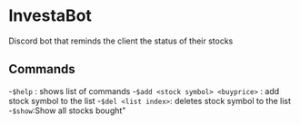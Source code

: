 # InvestaBot
Discord bot that reminds the client the status of their stocks

## Commands
-`$help` : shows list of commands
-`$add <stock symbol> <buyprice>` : add stock symbol to the list
-`$del <list index>`: deletes stock symbol to the list
-`$show`:Show all stocks bought"
